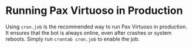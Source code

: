 # Running Pax Virtuoso in Production

Using `cron.job` is the recommended way to run Pax Virtuoso in production. It ensures that the bot is always online, even after crashes or system reboots.
Simply run `crontab cron.job` to enable the job.
